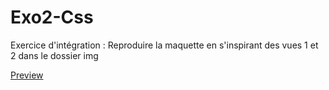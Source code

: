 # Exo2-Css
Exercice d'intégration :
Reproduire la maquette en s'inspirant des vues 1 et 2 dans le dossier img

<a href="https://htmlpreview.github.io/?https://github.com/samirbensadi/Exo2-Css/blob/master/index.html"> Preview </a>
